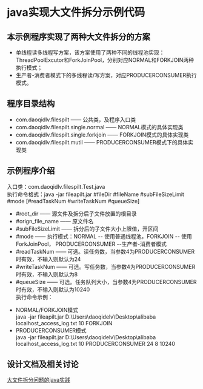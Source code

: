 java实现大文件拆分示例代码
=========
本示例程序实现了两种大文件拆分的方案
----------

*    单线程读多线程写方案，该方案使用了两种不同的线程池实现：ThreadPoolExcutor和ForkJoinPool，分别对应NORMAL和FORKJOIN两种执行模式；  
*    生产者-消费者模式下的多线程读/写方案，对应PRODUCERCONSUMER执行模式。  
	
程序目录结构
----------

*    com.daoqidlv.filespilt —— 公共类，及程序入口类	  
*    com.daoqidlv.filespilt.single.normal —— NORMAL模式的具体实现类	  
*    com.daoqidlv.filespilt.single.forkjoin —— FORKJOIN模式的具体实现类	  
*    com.daoqidlv.filespilt.mutil —— PRODUCERCONSUMER模式下的具体实现类  
	
示例程序介绍
----------

入口类：com.daoqidlv.filespilt.Test.java  
执行命令格式：java -jar fileapilt.jar #fileDir #fileName #subFileSizeLimit #mode [#readTaskNum #writeTaskNum #queueSize]  
+    #root_dir —— 源文件及拆分后子文件放置的根目录    		
+    #orign_file_name —— 原文件名  
+    #subFileSizeLimit —— 拆分后的子文件大小上限值，开区间    
+    #mode —— 执行模式：NORMAL -- 使用普通线程池，FORKJOIN -- 使用ForkJoinPool， PRODUCERCONSUMER --生产者-消费者模式  
+    #readTaskNum —— 可选。读任务数，当参数4为PRODUCERCONSUMER时有效，不输入则默认为24  
+    #writeTaskNum —— 可选。写任务数，当参数4为PRODUCERCONSUMER时有效，不输入则默认为8  
+    #queueSize —— 可选。任务队列大小，当参数4为PRODUCERCONSUMER时有效，不输入则默认为10240  
执行命令示例：  	
*    NORMAL/FORKJOIN模式  
	java -jar fileapilt.jar D:\Users\daoqidelv\Desktop\alibaba localhost_access_log.txt 10 FORKJOIN  
*    PRODUCERCONSUMER模式   
	java -jar fileapilt.jar D:\Users\daoqidelv\Desktop\alibaba localhost_access_log.txt 10 PRODUCERCONSUMER 24 8 10240  
			
设计文档及相关讨论
------
[大文件拆分问题的java实践](http://www.cnblogs.com/daoqidelv/p/6884223.html)
		
		